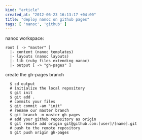 ```yaml
---
kind: "article"
created_at: "2012-06-23 16:13:17 +04:00"
title: "deploy nanoc on github pages"
tags: [ 'nanoc', 'github' ]
---
```

nanoc workspace:
<pre><code class='bash'>root [ -> "master" ]
  |- content (nanoc templates)
  |- layouts (nanoc layouts)
  |- lib (ruby files extending nanoc)
  |- output [ -> "gh-pages" ]
</code></pre>
create the gh-pages branch
<pre><code class='bash'>  $ cd output
  # initialize the local repository
  $ git init
  $ git add .
  # commits your files
  $ git commit -am "init"
  # rename our master branch
  $ git branch -m master gh-pages
  # add your github repository as origin
  $ git remote add origin git@github.com:[user]/[name].git
  # push to the remote repository
  $ git push origin gh-pages
</code></pre>
